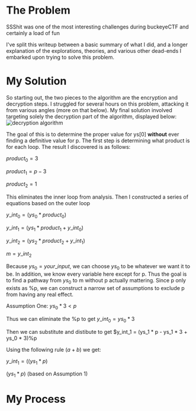 # The Problem
SSShit was one of the most interesting challenges during buckeyeCTF and certainly a load of fun

I've split this writeup between a basic summary of what I did, and a longer explanation of the explorations, theories, and various other dead-ends I embarked upon trying to solve this problem. 

# My Solution

So starting out, the two pieces to the algorithm are the encryption and decryption steps.
I struggled for several hours on this problem, attacking it from various angles (more on that below). 
My final solution involved targeting solely the decryption part of the algorithm, displayed below:
![decryption algorithm](https://github.com/wacky9/buckeyectfWriteups/IMG/SSShitDecryption.png)

The goal of this is to determine the proper value for ys[0] **without** ever finding a definitive value for p.
The first step is determining what product is for each loop. The result I discovered is as follows:

$product_0 = 3$

$product_1 = p-3$

$product_2 = 1$

This eliminates the inner loop from analysis. Then I constructed a series of equations based on the outer loop

$y\_int_0 = (ys_0 * product_0)%p$

$y\_int_1 = (ys_1 * product_1 + y\_int_0)%p$

$y\_int_2 = (ys_2 * product_2 + y\_int_1)%p$

$m = y\_int_2$

Because $ys_0 = your\_input$, we can choose $ys_0$ to be whatever we want it to be. In addition, we know every variable here except for p. Thus the goal is to find a pathway from $ys_0$ to m without p actually mattering. Since p only exists as %p, we can construct a narrow set of assumptions to exclude p from having any real effect.

Assumption One: $ys_0 * 3 < p$

Thus we can eliminate the %p to get $y\_int_0 = ys_0*3$

Then we can substitute and distibute to get $y\_int_1 = (ys_1 * p - ys_1 * 3 + ys_0 * 3)%p

Using the following rule $(a+b)%p = (a%p + b%p)%p$ we get:

$y\_int_1 = ((ys_1 * p)%p + (-ys_1 * 3)%p + (ys_0 * 3)%p) % p$

$(ys_1 * p)%p = 0 and (ys_0 * 3) % p = ys_0 * 3$ (based on Assumption 1)

# My Process
